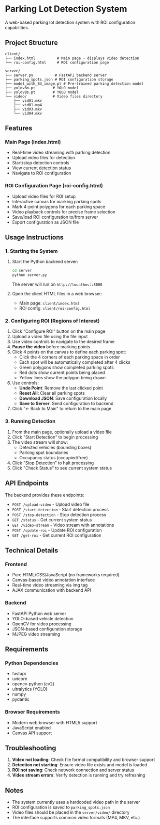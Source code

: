 # Parking Lot Detection System

A web-based parking lot detection system with ROI configuration capabilities.

## Project Structure

```
client/
├── index.html          # Main page - displays video detection
└── roi-config.html     # ROI configuration page

server/
├── server.py          # FastAPI backend server
├── parking_spots.json # ROI configuration storage
├── model_with_83_image.pt # Pre-trained parking detection model
├── yolov8n.pt        # YOLO model
├── yolov8s.pt        # YOLO model
└── video/            # Video files directory
    ├── vid01.mkv
    ├── vid01.mp4
    ├── vid03.mkv
    └── vid04.mkv
```

## Features

### Main Page (index.html)
- Real-time video streaming with parking detection
- Upload video files for detection
- Start/stop detection controls
- View current detection status
- Navigate to ROI configuration

### ROI Configuration Page (roi-config.html)
- Upload video files for ROI setup
- Interactive canvas for marking parking spots
- Mark 4-point polygons for each parking space
- Video playback controls for precise frame selection
- Save/load ROI configuration to/from server
- Export configuration as JSON file

## Usage Instructions

### 1. Starting the System

1. Start the Python backend server:
   ```bash
   cd server
   python server.py
   ```
   The server will run on `http://localhost:8000`

2. Open the client HTML files in a web browser:
   - Main page: `client/index.html`
   - ROI config: `client/roi-config.html`

### 2. Configuring ROI (Regions of Interest)

1. Click "Configure ROI" button on the main page
2. Upload a video file using the file input
3. Use video controls to navigate to the desired frame
4. **Pause the video** before marking points
5. Click 4 points on the canvas to define each parking spot:
   - Click the 4 corners of each parking space in order
   - Each spot will be automatically completed after 4 clicks
   - Green polygons show completed parking spots
   - Red dots show current points being placed
   - Yellow lines show the polygon being drawn
6. Use controls:
   - **Undo Point**: Remove the last clicked point
   - **Reset All**: Clear all parking spots
   - **Download JSON**: Save configuration locally
   - **Save to Server**: Send configuration to backend
7. Click "← Back to Main" to return to the main page

### 3. Running Detection

1. From the main page, optionally upload a video file
2. Click "Start Detection" to begin processing
3. The video stream will show:
   - Detected vehicles (bounding boxes)
   - Parking spot boundaries
   - Occupancy status (occupied/free)
4. Click "Stop Detection" to halt processing
5. Click "Check Status" to see current system status

## API Endpoints

The backend provides these endpoints:

- `POST /upload-video` - Upload video file
- `POST /start-detection` - Start detection process
- `POST /stop-detection` - Stop detection process
- `GET /status` - Get current system status
- `GET /video-stream` - Video stream with annotations
- `POST /update-roi` - Update ROI configuration
- `GET /get-roi` - Get current ROI configuration

## Technical Details

### Frontend
- Pure HTML/CSS/JavaScript (no frameworks required)
- Canvas-based video annotation interface
- Real-time video streaming via img tag
- AJAX communication with backend API

### Backend
- FastAPI Python web server
- YOLO-based vehicle detection
- OpenCV for video processing
- JSON-based configuration storage
- MJPEG video streaming

## Requirements

### Python Dependencies
- fastapi
- uvicorn
- opencv-python (cv2)
- ultralytics (YOLO)
- numpy
- pydantic

### Browser Requirements
- Modern web browser with HTML5 support
- JavaScript enabled
- Canvas API support

## Troubleshooting

1. **Video not loading**: Check file format compatibility and browser support
2. **Detection not starting**: Ensure video file exists and model is loaded
3. **ROI not saving**: Check network connection and server status
4. **Video stream errors**: Verify detection is running and try refreshing

## Notes

- The system currently uses a hardcoded video path in the server
- ROI configuration is saved to `parking_spots.json`
- Video files should be placed in the `server/video/` directory
- The interface supports common video formats (MP4, MKV, etc.)
